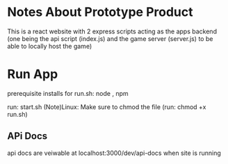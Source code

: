 # Notes About Prototype Product
This is a react website with 2 express scripts acting as the apps backend (one being the api script (index.js) and the game server (server.js) to be able to locally host the game)

# Run App

prerequisite installs for run.sh: node , npm

run: start.sh
(Note)Linux: Make sure to chmod the file (run: chmod +x run.sh)

## APi Docs
api docs are veiwable at localhost:3000/dev/api-docs when site is running
